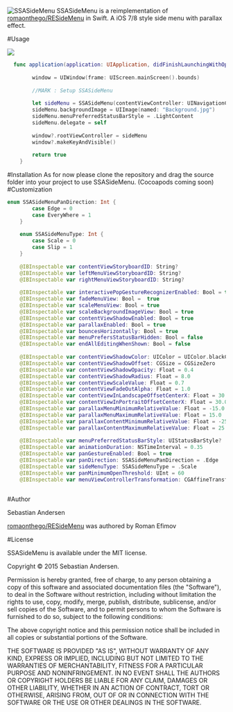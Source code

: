 ![SSASideMenu](https://github.com/SSA111/SSASideMenu/blob/master/SSASideMenuExample/Images.xcassets/SSASideMenuCover.imageset/SSASideMenuCover.png)
SSASideMenu is a reimplementation of
[romaonthego/RESideMenu](https://github.com/romaonthego/RESideMenu) in
Swift. A iOS 7/8 style side menu with parallax effect.  

#Usage

![](https://github.com/SSA111/SSASideMenu/blob/master/SSASideMenuExample/Demo.gif)

```swift
  func application(application: UIApplication, didFinishLaunchingWithOptions launchOptions: [NSObject: AnyObject]?) -> Bool {
       
        window = UIWindow(frame: UIScreen.mainScreen().bounds)
        
        //MARK : Setup SSASideMenu
        
        let sideMenu = SSASideMenu(contentViewController: UINavigationController(rootViewController: FirstViewController()), leftMenuViewController: LeftMenuViewController())
        sideMenu.backgroundImage = UIImage(named: "Background.jpg")
        sideMenu.menuPreferredStatusBarStyle = .LightContent
        sideMenu.delegate = self
        
        window?.rootViewController = sideMenu
        window?.makeKeyAndVisible()
               
        return true
    }
```
#Installation 
As for now please clone the repository and drag the source folder into your project to use SSASideMenu. (Cocoapods coming soon) 
#Customization
```swift
enum SSASideMenuPanDirection: Int {
        case Edge = 0
        case EveryWhere = 1
    }
    
    enum SSASideMenuType: Int {
        case Scale = 0
        case Slip = 1
    }
    
    @IBInspectable var contentViewStoryboardID: String?
    @IBInspectable var leftMenuViewStoryboardID: String?
    @IBInspectable var rightMenuViewStoryboardID: String?
    
    @IBInspectable var interactivePopGestureRecognizerEnabled: Bool = true
    @IBInspectable var fadeMenuView: Bool =  true
    @IBInspectable var scaleMenuView: Bool = true
    @IBInspectable var scaleBackgroundImageView: Bool = true
    @IBInspectable var contentViewShadowEnabled: Bool = true
    @IBInspectable var parallaxEnabled: Bool = true
    @IBInspectable var bouncesHorizontally: Bool = true
    @IBInspectable var menuPrefersStatusBarHidden: Bool = false
    @IBInspectable var endAllEditingWhenShown: Bool = false
    
    @IBInspectable var contentViewShadowColor: UIColor = UIColor.blackColor()
    @IBInspectable var contentViewShadowOffset: CGSize = CGSizeZero
    @IBInspectable var contentViewShadowOpacity: Float = 0.4
    @IBInspectable var contentViewShadowRadius: Float = 8.0
    @IBInspectable var contentViewScaleValue: Float = 0.7
    @IBInspectable var contentViewFadeOutAlpha: Float = 1.0
    @IBInspectable var contentViewInLandscapeOffsetCenterX: Float = 30.0
    @IBInspectable var contentViewInPortraitOffsetCenterX: Float = 30.0
    @IBInspectable var parallaxMenuMinimumRelativeValue: Float = -15.0
    @IBInspectable var parallaxMenuMaximumRelativeValue: Float = 15.0
    @IBInspectable var parallaxContentMinimumRelativeValue: Float = -25.0
    @IBInspectable var parallaxContentMaximumRelativeValue: Float = 25.0
    
    @IBInspectable var menuPreferredStatusBarStyle: UIStatusBarStyle?
    @IBInspectable var animationDuration: NSTimeInterval = 0.35
    @IBInspectable var panGestureEnabled: Bool = true
    @IBInspectable var panDirection: SSASideMenuPanDirection = .Edge
    @IBInspectable var sideMenuType: SSASideMenuType = .Scale
    @IBInspectable var panMinimumOpenThreshold: UInt = 60
    @IBInspectable var menuViewControllerTransformation: CGAffineTransform = CGAffineTransformMakeScale(1.5, 1.5)
    
```

#Author

Sebastian Andersen

[romaonthego/RESideMenu](https://github.com/romaonthego/RESideMenu) was
authored by Roman Efimov

#License

SSASideMenu is available under the MIT license. 

Copyright © 2015 Sebastian Andersen.

Permission is hereby granted, free of charge, to any person obtaining a copy of this software and associated documentation files (the "Software"), to deal in the Software without restriction, including without limitation the rights to use, copy, modify, merge, publish, distribute, sublicense, and/or sell copies of the Software, and to permit persons to whom the Software is furnished to do so, subject to the following conditions:

The above copyright notice and this permission notice shall be included in all copies or substantial portions of the Software.

THE SOFTWARE IS PROVIDED "AS IS", WITHOUT WARRANTY OF ANY KIND, EXPRESS OR IMPLIED, INCLUDING BUT NOT LIMITED TO THE WARRANTIES OF MERCHANTABILITY, FITNESS FOR A PARTICULAR PURPOSE AND NONINFRINGEMENT. IN NO EVENT SHALL THE AUTHORS OR COPYRIGHT HOLDERS BE LIABLE FOR ANY CLAIM, DAMAGES OR OTHER LIABILITY, WHETHER IN AN ACTION OF CONTRACT, TORT OR OTHERWISE, ARISING FROM, OUT OF OR IN CONNECTION WITH THE SOFTWARE OR THE USE OR OTHER DEALINGS IN THE SOFTWARE.
